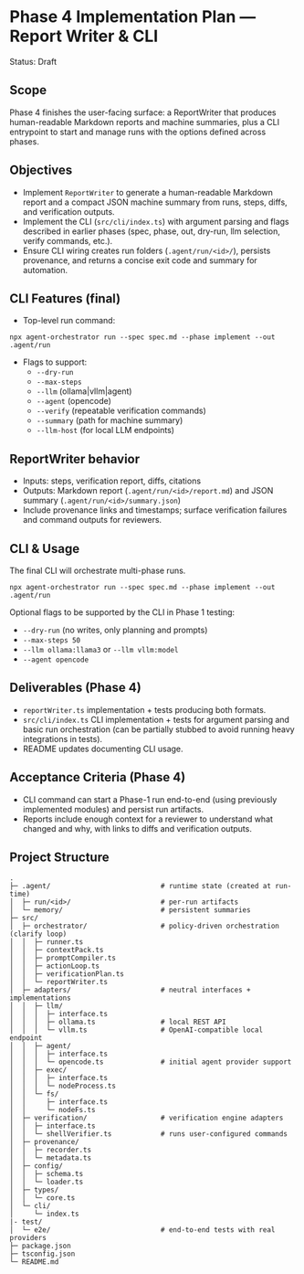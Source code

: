# Phase 4 Implementation Plan — Report Writer & CLI

Status: Draft

## Scope

Phase 4 finishes the user-facing surface: a ReportWriter that produces human-readable Markdown reports and machine summaries, plus a CLI entrypoint to start and manage runs with the options defined across phases.

## Objectives

- Implement `ReportWriter` to generate a human-readable Markdown report and a compact JSON machine summary from runs, steps, diffs, and verification outputs.
- Implement the CLI (`src/cli/index.ts`) with argument parsing and flags described in earlier phases (spec, phase, out, dry-run, llm selection, verify commands, etc.).
- Ensure CLI wiring creates run folders (`.agent/run/<id>/`), persists provenance, and returns a concise exit code and summary for automation.

## CLI Features (final)

- Top-level run command:

```
npx agent-orchestrator run --spec spec.md --phase implement --out .agent/run
```

- Flags to support:
  - `--dry-run`
  - `--max-steps`
  - `--llm` (ollama|vllm|agent)
  - `--agent` (opencode)
  - `--verify` (repeatable verification commands)
  - `--summary` (path for machine summary)
  - `--llm-host` (for local LLM endpoints)

## ReportWriter behavior

- Inputs: steps, verification report, diffs, citations
- Outputs: Markdown report (`.agent/run/<id>/report.md`) and JSON summary (`.agent/run/<id>/summary.json`)
- Include provenance links and timestamps; surface verification failures and command outputs for reviewers.

## CLI & Usage

The final CLI will orchestrate multi-phase runs.

```
npx agent-orchestrator run --spec spec.md --phase implement --out .agent/run
```

Optional flags to be supported by the CLI in Phase 1 testing:

- `--dry-run` (no writes, only planning and prompts)
- `--max-steps 50`
- `--llm ollama:llama3` or `--llm vllm:model`
- `--agent opencode`

## Deliverables (Phase 4)

- `reportWriter.ts` implementation + tests producing both formats.
- `src/cli/index.ts` CLI implementation + tests for argument parsing and basic run orchestration (can be partially stubbed to avoid running heavy integrations in tests).
- README updates documenting CLI usage.

## Acceptance Criteria (Phase 4)

- CLI command can start a Phase-1 run end-to-end (using previously implemented modules) and persist run artifacts.
- Reports include enough context for a reviewer to understand what changed and why, with links to diffs and verification outputs.

## Project Structure

```
.
├─ .agent/                           # runtime state (created at run-time)
│  ├─ run/<id>/                      # per-run artifacts
│  └─ memory/                        # persistent summaries
├─ src/
│  ├─ orchestrator/                  # policy-driven orchestration (clarify loop)
│  │  ├─ runner.ts
│  │  ├─ contextPack.ts
│  │  ├─ promptCompiler.ts
│  │  ├─ actionLoop.ts
│  │  ├─ verificationPlan.ts
│  │  └─ reportWriter.ts
│  ├─ adapters/                      # neutral interfaces + implementations
│  │  ├─ llm/
│  │  │  ├─ interface.ts
│  │  │  ├─ ollama.ts                # local REST API
│  │  │  └─ vllm.ts                  # OpenAI-compatible local endpoint
│  │  ├─ agent/
│  │  │  ├─ interface.ts
│  │  │  └─ opencode.ts              # initial agent provider support
│  │  ├─ exec/
│  │  │  ├─ interface.ts
│  │  │  └─ nodeProcess.ts
│  │  └─ fs/
│  │     ├─ interface.ts
│  │     └─ nodeFs.ts
│  ├─ verification/                  # verification engine adapters
│  │  ├─ interface.ts
│  │  └─ shellVerifier.ts            # runs user-configured commands
│  ├─ provenance/
│  │  ├─ recorder.ts
│  │  └─ metadata.ts
│  ├─ config/
│  │  ├─ schema.ts
│  │  └─ loader.ts
│  ├─ types/
│  │  └─ core.ts
│  └─ cli/
│     └─ index.ts
|- test/
│  └─ e2e/                           # end-to-end tests with real providers
├─ package.json
├─ tsconfig.json
└─ README.md
```
